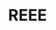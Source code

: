 ---
title: "REEE"
description: "Une description de notre entreprise"
layout: resp
keywords: "service keywords"
slug: "reee"
# SERVICES
service1: "Mon Service #1"

service1_desc: "Varius vel pharetra vel turpis nunc eget lorem. Commodo sed egestas egestas fringilla phasellus. Cursus risus at ultrices mi tempus imperdiet nulla malesuada pellentesque. Aliquet sagittis id consectetur purus ut. Donec massa sapien faucibus et molestie ac. Aliquet porttitor lacus luctus accumsan tortor posuere ac ut consequat. </br>
<br>
Augue lacus viverra vitae congue eu consequat ac. Sit amet nulla facilisi morbi tempus iaculis urna id volutpat. Varius quam quisque id diam vel quam elementum pulvinar etiam. Proin gravida hendrerit lectus a. Ullamcorper morbi tincidunt ornare massa eget. Imperdiet massa tincidunt nunc pulvinar sapien et ligula. Pellentesque pulvinar pellentesque habitant morbi tristique."

service2: "Mon Service #2"

service2_desc: "Varius vel pharetra vel turpis nunc eget lorem. Commodo sed egestas egestas fringilla phasellus. Cursus risus at ultrices mi tempus imperdiet nulla malesuada pellentesque. Aliquet sagittis id consectetur purus ut. Donec massa sapien faucibus et molestie ac. Aliquet porttitor lacus luctus accumsan tortor posuere ac ut consequat. </br>
<br>
Augue lacus viverra vitae congue eu consequat ac. Sit amet nulla facilisi morbi tempus iaculis urna id volutpat. Varius quam quisque id diam vel quam elementum pulvinar etiam. Proin gravida hendrerit lectus a. Ullamcorper morbi tincidunt ornare massa eget. Imperdiet massa tincidunt nunc pulvinar sapien et ligula. Pellentesque pulvinar pellentesque habitant morbi tristique."

service3: "Mon Service #3"

service3_desc: "Varius vel pharetra vel turpis nunc eget lorem. Commodo sed egestas egestas fringilla phasellus. Cursus risus at ultrices mi tempus imperdiet nulla malesuada pellentesque. Aliquet sagittis id consectetur purus ut. Donec massa sapien faucibus et molestie ac. Aliquet porttitor lacus luctus accumsan tortor posuere ac ut consequat. </br>
<br>
Augue lacus viverra vitae congue eu consequat ac. Sit amet nulla facilisi morbi tempus iaculis urna id volutpat. Varius quam quisque id diam vel quam elementum pulvinar etiam. Proin gravida hendrerit lectus a. Ullamcorper morbi tincidunt ornare massa eget. Imperdiet massa tincidunt nunc pulvinar sapien et ligula. Pellentesque pulvinar pellentesque habitant morbi tristique."

# FAQ
question1: "Question 1: Lorem ipsum dolor sit amet, consectetur adipiscing elit."
answer1: "Lorem ipsum dolor sit amet, consectetur adipiscing elit. Aenean rutrum purus sit amet consectetur consequat. Vestibulum pharetra tellus lacus, et ultrices urna scelerisque ut. Class aptent taciti sociosqu ad litora torquent per conubia nostra, per inceptos himenaeos. Phasellus vestibulum enim vitae erat imperdiet semper. "

question2: "Question 2: Lorem ipsum dolor sit amet, consectetur adipiscing elit."
answer2: "Lorem ipsum dolor sit amet, consectetur adipiscing elit. Aenean rutrum purus sit amet consectetur consequat. Vestibulum pharetra tellus lacus, et ultrices urna scelerisque ut. Class aptent taciti sociosqu ad litora torquent per conubia nostra, per inceptos himenaeos. Phasellus vestibulum enim vitae erat imperdiet semper. "

question3: "Question 3: Lorem ipsum dolor sit amet, consectetur adipiscing elit."
answer3: "Lorem ipsum dolor sit amet, consectetur adipiscing elit. Aenean rutrum purus sit amet consectetur consequat. Vestibulum pharetra tellus lacus, et ultrices urna scelerisque ut. Class aptent taciti sociosqu ad litora torquent per conubia nostra, per inceptos himenaeos. Phasellus vestibulum enim vitae erat imperdiet semper. "
---